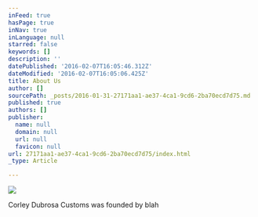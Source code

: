 ```yaml
---
inFeed: true
hasPage: true
inNav: true
inLanguage: null
starred: false
keywords: []
description: ''
datePublished: '2016-02-07T16:05:46.312Z'
dateModified: '2016-02-07T16:05:06.425Z'
title: About Us
author: []
sourcePath: _posts/2016-01-31-27171aa1-ae37-4ca1-9cd6-2ba70ecd7d75.md
published: true
authors: []
publisher:
  name: null
  domain: null
  url: null
  favicon: null
url: 27171aa1-ae37-4ca1-9cd6-2ba70ecd7d75/index.html
_type: Article

---
```

![](https://the-grid-user-content.s3-us-west-2.amazonaws.com/5b9fa080-f16e-47d1-afb8-ad0dbe0cad17.jpg)

Corley Dubrosa Customs was founded by blah